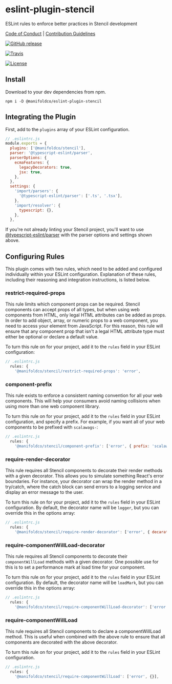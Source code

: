 # eslint-plugin-stencil

ESLint rules to enforce better practices in Stencil development

[Code of Conduct](./CODE_OF_CONDUCT.md) |
[Contribution Guidelines](./.github/CONTRIBUTING.md)

[![GitHub release](https://img.shields.io/github/tag/manifoldco/eslint-plugin-stencil.svg?label=latest)](https://github.com/manifoldco/eslint-plugin-stencil/releases)

[![Travis](https://img.shields.io/travis/manifoldco/eslint-plugin-stencil/master.svg)](https://travis-ci.org/manifoldco/eslint-plugin-stencil)

[![License](https://img.shields.io/badge/license-BSD-blue.svg)](./LICENSE.md)

## Install

Download to your dev dependencies from npm.

```
npm i -D @manifoldco/eslint-plugin-stencil
```

## Integrating the Plugin

First, add to the `plugins` array of your ESLint configuration.

```js
// .eslintrc.js
module.exports = {
  plugins: ['@manifoldco/stencil'],
  parser: '@typescript-eslint/parser',
  parserOptions: {
    ecmaFeatures: {
      legacyDecorators: true,
      jsx: true,
    },
  },
  settings: {
    'import/parsers': {
      '@typescript-eslint/parser': ['.ts', '.tsx'],
    },
    'import/resolver': {
      typescript: {},
    },
  },
```

If you're not already linting your Stencil project, you'll want to use [@typescript-eslint/parser](https://www.npmjs.com/package/@typescript-eslint/parser) with the parser options and settings shown above.

## Configuring Rules

This plugin comes with two rules, which need to be added and configured individually within your ESLint configuration. Explanation of these rules, including their reasoning and integration instructions, is listed below.

### restrict-required-props

This rule limits which component props can be required. Stencil components can accept props of all types, but when using web components from HTML, only legal HTML attributes can be added as props. In order to add object, array, or numeric props to a web component, you need to access your element from JavaScript. For this reason, this rule will ensure that any component prop that isn't a legal HTML attribute type must either be optional or declare a default value.

To turn this rule on for your project, add it to the `rules` field in your ESLint configuration:

```js
// .eslintrc.js
  rules: {
    '@manifoldco/stencil/restrict-required-props': 'error',
```

### component-prefix

This rule exists to enforce a consistent naming convention for all your web components. This will help your consumers avoid naming collisions when using more than one web component library.

To turn this rule on for your project, add it to the `rules` field in your ESLint configuration, and specify a prefix. For example, if you want all of your web components to be prefixed with `scalawags-`:

```js
// .eslintrc.js
  rules: {
    '@manifoldco/stencil/component-prefix': ['error', { prefix: 'scalawags-' }],
```

### require-render-decorator

This rule requires all Stencil components to decorate their render methods with a given decorator. This allows you to simulate something React's error boundaries. For instance, your decorator can wrap the render method in a try/catch, where the catch block can send errors to a logging service and display an error message to the user.

To turn this rule on for your project, add it to the `rules` field in your ESLint configuration. By default, the decorator name will be `logger`, but you can override this in the options array:

```js
// .eslintrc.js
  rules: {
    '@manifoldco/stencil/require-render-decorator': ['error', { decaratorName: 'renAndStimpyLoveLogs' }],
```

### require-componentWillLoad-decorator

This rule requires all Stencil components to decorate their `componentWillLoad` methods with a given decorator. One possible use for this is to set a performance mark at load time for your component.

To turn this rule on for your project, add it to the `rules` field in your ESLint configuration. By default, the decorator name will be `loadMark`, but you can override this in the options array:

```js
// .eslintrc.js
  rules: {
    '@manifoldco/stencil/require-componentWillLoad-decorator': ['error', { decaratorName: 'loadMark' }],
```

### require-componentWillLoad

This rule requires all Stencil components to declare a componentWillLoad method. This is useful when combined with the above rule to ensure that all components are decorated with the above decorator.

To turn this rule on for your project, add it to the `rules` field in your ESLint configuration.

```js
// .eslintrc.js
  rules: {
    '@manifoldco/stencil/require-componentWillLoad': ['error', {}],
```

